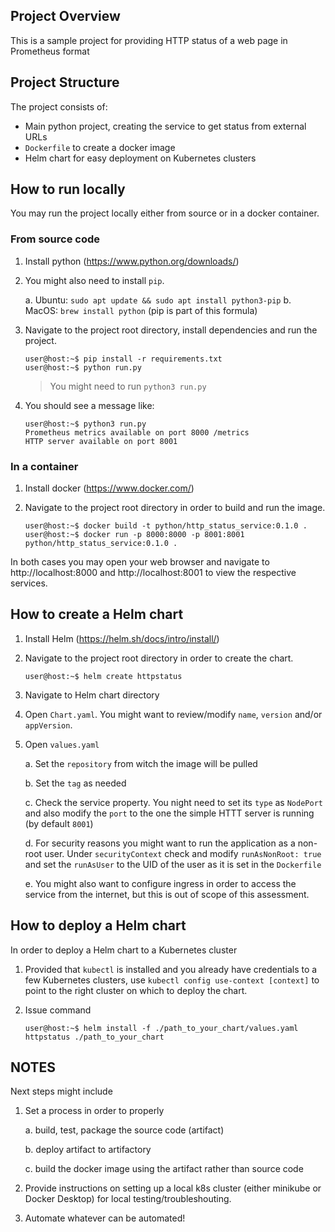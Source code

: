 ## Project Overview

This is a sample project for providing HTTP status of a web page in Prometheus format

## Project Structure

The project consists of:

* Main python project, creating the service to get status from external URLs
* `Dockerfile` to create a docker image
* Helm chart for easy deployment on Kubernetes clusters

## How to run locally

You may run the project locally either from source or in a docker container.

### From source code

1. Install python (https://www.python.org/downloads/)
2. You might also need to install `pip`.

    a. Ubuntu: `sudo apt update && sudo apt install python3-pip`
    b. MacOS: `brew install python` (pip is part of this formula)

3. Navigate to the project root directory, install dependencies and run the project.

    ```shell
    user@host:~$ pip install -r requirements.txt
    user@host:~$ python run.py
    ```

    > You might need to run `python3 run.py`

3. You should see a message like:

    ```shell
    user@host:~$ python3 run.py
    Prometheus metrics available on port 8000 /metrics
    HTTP server available on port 8001
    ```

### In a container

1. Install docker (https://www.docker.com/)
2. Navigate to the project root directory in order to build and run the image.

    ```shell
    user@host:~$ docker build -t python/http_status_service:0.1.0 .
    user@host:~$ docker run -p 8000:8000 -p 8001:8001 python/http_status_service:0.1.0 .
    ```

In both cases you may open your web browser and navigate to http://localhost:8000 and http://localhost:8001 to view the respective services.

## How to create a Helm chart

1. Install Helm (https://helm.sh/docs/intro/install/)
2. Navigate to the project root directory in order to create the chart.

    ```shell
    user@host:~$ helm create httpstatus
    ```

3. Navigate to Helm chart directory
4. Open `Chart.yaml`. You might want to review/modify `name`, `version` and/or `appVersion`.
5. Open `values.yaml`

    a. Set the `repository` from witch the image will be pulled

    b. Set the `tag` as needed

    c. Check the service property. You night need to set its `type` as `NodePort` and also modify the `port` to the one the simple HTTT server is running (by default `8001`)

    d. For security reasons you might want to run the application as a non-root user. Under `securityContext` check and modify `runAsNonRoot: true` and set the `runAsUser` to the UID of the user as it is set in the `Dockerfile`

    e. You might also want to configure ingress in order to access the service from the internet, but this is out of scope of this assessment.

## How to deploy a Helm chart

In order to deploy a Helm chart to a Kubernetes cluster

1. Provided that `kubectl` is installed and you already have credentials to a few Kubernetes clusters, use `kubectl config use-context [context]` to point to the right cluster on which to deploy the chart.

2. Issue command

    ```shell
    user@host:~$ helm install -f ./path_to_your_chart/values.yaml httpstatus ./path_to_your_chart
    ```

## NOTES

Next steps might include

1. Set a process in order to properly

    a. build, test, package the source code (artifact)

    b. deploy artifact to artifactory

    c. build the docker image using the artifact rather than source code

2. Provide instructions on setting up a local k8s cluster (either minikube or Docker Desktop) for local testing/troubleshouting.

3. Automate whatever can be automated!